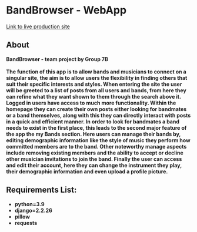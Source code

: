 # BandBrowser - WebApp
<a href="https://umaryusuf11.pythonanywhere.com/">Link to live production site</a>

<h2>About</h2>
<strong>BandBrowser - team project by Group 7B  <br> <br>
The function of this app is to allow bands and musicians to connect on a singular site, the aim is to allow users the flexibility in finding others that suit their specific interests and styles.
When entering the site the user will be greeted to a list of posts from all users and bands, from here they can refine what they want shown to them through the search above it.
Logged in users have access to much more functionality. Within the homepage they can create their own posts either looking for bandmates or a band themselves, along with this they can directly interact with posts in a quick and efficient manner. In order to look for bandmates a band needs to exist in the first place, this leads to the second major feature of the app the my Bands section. 
Here users can manage their bands by, editing demographic information like the style of music they perform how committed members are to the band. Other noteworthy manage aspects include removing existing members and the ability to accept or decline other musician invitations to join the band.
Finally the user can access and edit their account, here they can change the instrument they play, their demographic information and even upload a profile picture.
<strong>


<h2> Requirements List: </h2>
<ul>
  <li>python=3.9</li>
  <li>django=2.2.26</li>
  <li>pillow</li>
  <li>requests</li>
</ul> 
  
